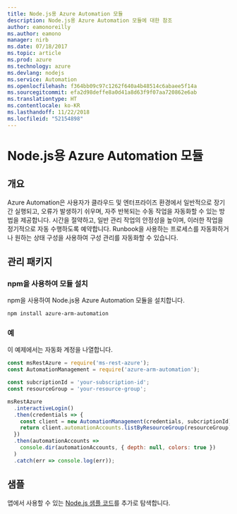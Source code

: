 ```yaml
---
title: Node.js용 Azure Automation 모듈
description: Node.js용 Azure Automation 모듈에 대한 참조
author: eamonoreilly
ms.author: eamono
manager: nirb
ms.date: 07/18/2017
ms.topic: article
ms.prod: azure
ms.technology: azure
ms.devlang: nodejs
ms.service: Automation
ms.openlocfilehash: f364bb09c97c1262f640a4b48514c6abaee5f14a
ms.sourcegitcommit: efa2d98deffe8a0d41a8d63f9f07aa720862e6ab
ms.translationtype: HT
ms.contentlocale: ko-KR
ms.lasthandoff: 11/22/2018
ms.locfileid: "52154898"
---
```

# <a name="azure-automation-modules-for-nodejs"></a>Node.js용 Azure Automation 모듈

## <a name="overview"></a>개요

Azure Automation은 사용자가 클라우드 및 엔터프라이즈 환경에서 일반적으로 장기간 실행되고, 오류가 발생하기 쉬우며, 자주 반복되는 수동 작업을 자동화할 수 있는 방법을 제공합니다. 시간을 절약하고, 일반 관리 작업의 안정성을 높이며, 이러한 작업을 정기적으로 자동 수행하도록 예약합니다. Runbook을 사용하는 프로세스를 자동화하거나 원하는 상태 구성을 사용하여 구성 관리를 자동화할 수 있습니다.

## <a name="management-package"></a>관리 패키지

### <a name="install-the-modules-with-npm"></a>npm을 사용하여 모듈 설치

npm을 사용하여 Node.js용 Azure Automation 모듈을 설치합니다.

```bash
npm install azure-arm-automation
```

### <a name="example"></a>예

이 예제에서는 자동화 계정을 나열합니다.

```javascript
const msRestAzure = require('ms-rest-azure');
const AutomationManagement = require('azure-arm-automation');

const subcriptionId = 'your-subscription-id';
const resourceGroup = 'your-resource-group';

msRestAzure
  .interactiveLogin()
  .then(credentials => {
    const client = new AutomationManagement(credentials, subcriptionId);
    return client.automationAccounts.listByResourceGroup(resourceGroup);
  })
  .then(automationAccounts =>
    console.dir(automationAccounts, { depth: null, colors: true })
  )
  .catch(err => console.log(err));
```

## <a name="samples"></a>샘플

앱에서 사용할 수 있는 [Node.js 샘플 코드](https://azure.microsoft.com/resources/samples/?platform=nodejs)를 추가로 탐색합니다.
